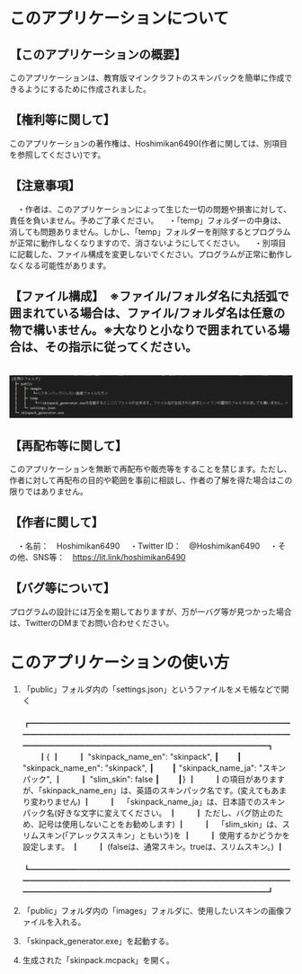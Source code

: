 # このアプリケーションについて
## 【このアプリケーションの概要】
このアプリケーションは、教育版マインクラフトのスキンパックを簡単に作成できるようにするために作成されました。

## 【権利等に関して】
このアプリケーションの著作権は、Hoshimikan6490(作者に関しては、別項目を参照してください)です。

## 【注意事項】
　・作者は、このアプリケーションによって生じた一切の問題や損害に対して、責任を負いません。予めご了承ください。
　・「temp」フォルダーの中身は、消しても問題ありません。しかし、「temp」フォルダーを削除するとプログラムが正常に動作しなくなりますので、消さないようにしてください。
　・別項目に記載した、ファイル構成を変更しないでください。プログラムが正常に動作しなくなる可能性があります。

## 【ファイル構成】　※ファイル/フォルダ名に丸括弧で囲まれている場合は、ファイル/フォルダ名は任意の物で構いません。※大なりと小なりで囲まれている場合は、その指示に従ってください。
　![file_organization](/file_organization.png)

## 【再配布等に関して】
このアプリケーションを無断で再配布や販売等をすることを禁じます。ただし、作者に対して再配布の目的や範囲を事前に相談し、作者の了解を得た場合はこの限りではありません。

## 【作者に関して】
　・名前：　Hoshimikan6490
　・Twitter ID：　@Hoshimikan6490
　・その他、SNS等：　https://lit.link/hoshimikan6490

## 【バグ等について】
プログラムの設計には万全を期しておりますが、万が一バグ等が見つかった場合は、TwitterのDMまでお問い合わせください。


# このアプリケーションの使い方
1. 「public」フォルダ内の「settings.json」というファイルをメモ帳などで開く
　　┏━━━━━━━━━━━━━━━━━━━━━━━━━━━━━━━━━━━━━━━━━━━━━━━━━━━━━━━━━━━━━━━━━━━━━━━━━━━━━━━━━━━━━━━━━━━━━━━━━━┓
　　┃{                                                                                                 ┃
　　┃   "skinpack_name_en": "skinpack",                                                                ┃
　　┃    "skinpack_name_en": "skinpack",                                                               ┃
　　┃    "skinpack_name_ja": "スキンパック",                                                            ┃
　　┃    "slim_skin": false                                                                            ┃
　　┃}                                                                                                 ┃
　　┃の項目がありますが、「skinpack_name_en」は、英語のスキンパック名です。(変えてもあまり変わりません)       ┃
　　┃                　「skinpack_name_ja」は、日本語でのスキンパック名(好きな文字に変えてください。        ┃
　　┃                                        ただし、バグ防止のため、記号は使用しないことをお勧めします)    ┃
　　┃                　「slim_skin」は、スリムスキン(「アレックススキン」ともいう)を                        ┃
　　┃                                        使用するかどうかを設定します。                               ┃
　　┃                                        (falseは、通常スキン。trueは、スリムスキン。)                ┃
　　┗━━━━━━━━━━━━━━━━━━━━━━━━━━━━━━━━━━━━━━━━━━━━━━━━━━━━━━━━━━━━━━━━━━━━━━━━━━━━━━━━━━━━━━━━━━━━━━━━━━┛

2. 「public」フォルダ内の「images」フォルダに、使用したいスキンの画像ファイルを入れる。
3. 「skinpack_generator.exe」を起動する。
4. 生成された「skinpack.mcpack」を開く。
